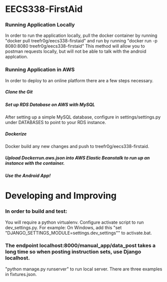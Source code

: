 # EECS338-FirstAid
### Running Application Locally
In order to run the application locally, pull the docker container by running "docker pull treefr0g/eecs338-firstaid" and run by running "docker run -p 8080:8080 treefr0g/eecs338-firstaid" This method will allow you to postman requests locally, but will not be able to talk with the android applcation.
### Running Application in AWS
In order to deploy to an online platform there are a few steps necessary.
##### Clone the Git
##### Set up RDS Database on AWS with MySQL
After setting up a simple MySQL database, configure in settings/settings.py under DATABASES to point to your RDS instance.
##### Dockerize
Docker build any new changes and push to treefr0g/eecs338-firstaid.
##### Upload Dockerrun.aws.json into AWS Elastic Beanstalk to run up an instance with the container.
##### Use the Android App!

# Developing and Improving
### In order to build and test:
You will require a python virtualenv. Configure activate script to run dev_settings.py.
For example: On Windows, add this "set "DJANGO_SETTINGS_MODULE=settings.dev_settings"" to activate.bat.
### The endpoint localhost:8000/manual_app/data_post takes a long time so when posting instruction sets, use Django localhost.
"python manage.py runserver" to run local server. There are three examples in fixtures.json.
